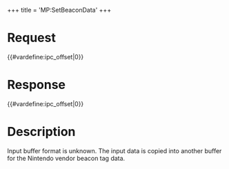 +++
title = 'MP:SetBeaconData'
+++

# Request

{{#vardefine:ipc_offset\|0}}

# Response

{{#vardefine:ipc_offset\|0}}

# Description

Input buffer format is unknown. The input data is copied into another
buffer for the Nintendo vendor beacon tag data.
